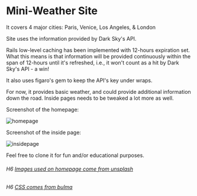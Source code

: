 # Mini-Weather Site 

It covers 4 major cities: Paris, Venice, Los Angeles, & London

Site uses the information provided by Dark Sky's API. 

Rails low-level caching has been implemented with 12-hours expiration set. What this means is that information will be provided continuously within the span of 12-hours until it's refreshed, i.e., it won't count as a hit by Dark Sky's API - a win! 

It also uses figaro's gem to keep the API's key under wraps.

For now, it provides basic weather, and could provide additional information down the road. Inside pages needs to be tweaked a lot more as well. 

Screenshot of the homepage: 

![homepage](http://i67.tinypic.com/14tskjm.png)

Screenshot of the inside page:

![insidepage](http://i63.tinypic.com/v3qae9.png)

Feel free to clone it for fun and/or educational purposes. 

###### H6 [Images used on homepage come from unsplash](http://unsplash.com/)

###### H6 [CSS comes from bulma](http://bulma.io/)